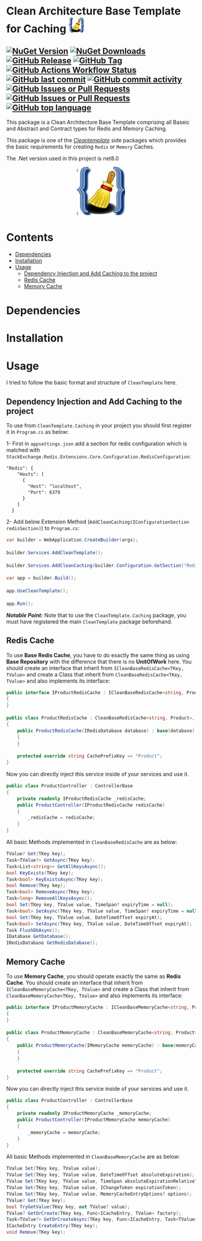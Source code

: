 # Clean Architecture Base Template for Caching <img src="../icon.png" height="40" width="40"/>

[![NuGet Version](https://img.shields.io/nuget/v/CleanTemplate.Caching)](https://www.nuget.org/packages/CleanTemplate.Caching)  [![NuGet Downloads](https://img.shields.io/nuget/dt/CleanTemplate.Caching)](https://www.nuget.org/packages/CleanTemplate.Caching)  [![GitHub Release](https://img.shields.io/github/v/release/arashazimi0032/Core)](https://github.com/arashazimi0032/Core/releases)  [![GitHub Tag](https://img.shields.io/github/v/tag/arashazimi0032/Core)](https://github.com/arashazimi0032/Core/tags)  [![GitHub Actions Workflow Status](https://img.shields.io/github/actions/workflow/status/arashazimi0032/Core/dotnet-desktop.yml)](https://github.com/arashazimi0032/Core/actions/workflows/dotnet-desktop.yml)  [![GitHub last commit](https://img.shields.io/github/last-commit/arashazimi0032/Core)](https://github.com/arashazimi0032/Core/commits/master/)    [![GitHub commit activity](https://img.shields.io/github/commit-activity/m/arashazimi0032/Core)](https://github.com/arashazimi0032/Core/commits/master/)   [![GitHub Issues or Pull Requests](https://img.shields.io/github/issues/arashazimi0032/Core)](https://github.com/arashazimi0032/Core/issues) [![GitHub Issues or Pull Requests](https://img.shields.io/github/issues-pr/arashazimi0032/Core)](https://github.com/arashazimi0032/Core/pulls)  [![GitHub top language](https://img.shields.io/github/languages/top/arashazimi0032/Core)](https://github.com/arashazimi0032/Core)
---

This package is a Clean Architecture Base Template comprising all Baseic and Abstract and Contract types for Redis and Memory Caching.

This package is one of the *[Cleantemplate](https://www.nuget.org/packages/CleanTemplate)* side packages which provides the basic requirements for creating ``Redis`` or ``Memory`` Caches.

The .Net version used in this project is net8.0

<p align="center" width="100%">
<img src="../icon.png" height="128" width="128"/>
</p>

# Contents

- [Dependencies](https://github.com/arashazimi0032/Core/tree/master/Core.Caching#dependencies)
- [Installation](https://github.com/arashazimi0032/Core/tree/master/Core.Caching#installation)
- [Usage](https://github.com/arashazimi0032/Core/tree/master/Core.Caching#usage)
    * [Dependency Injection and Add Caching to the project](https://github.com/arashazimi0032/Core/tree/master/Core.Caching#dependency-injection-and-add-caching-to-the-project)
    * [Redis Cache](https://github.com/arashazimi0032/Core/tree/master/Core.Caching#redis-cache)
    * [Memory Cache](https://github.com/arashazimi0032/Core/tree/master/Core.Caching#memory-cache)

   
# Dependencies


# Installation


# Usage

I tried to follow the basic format and structure of ``CleanTemplate`` here.

## Dependency Injection and Add Caching to the project
To use from ``CleanTemplate.Caching`` in your project you should first register it in ``Program.cs`` as below:

1- First in ``appsettings.json`` add a section for redis configuration which is matched with ``StackExchange.Redis.Extensions.Core.Configuration.RedisConfiguration``:

```
"Redis": {
    "Hosts": [
      {
        "Host": "localhost",
        "Port": 6379
      }
    ]
  }
```

2- Add below Extension Method (``AddCleanCaching(IConfigurationSection redisSection)``) to ``Program.cs``:

```csharp
var builder = WebApplication.CreateBuilder(args);

builder.Services.AddCleanTemplate();

builder.Services.AddCleanCaching(builder.Configuration.GetSection("Redis"))

var app = builder.Build();

app.UseCleanTemplate();

app.Run();
```

***Notable Point:*** Note that to use the ``CleanTemplate.Caching`` package, you must have registered the main ``CleanTemplate`` package beforehand.

## Redis Cache

To use **Base Redis Cache**, you have to do exactly the same thing as using **Base Repository** with the difference that there is no **UnitOfWork** here.
You should create an interface that inherit from ``ICleanBaseRedisCache<TKey, TValue>`` and create a Class that inherit from ``CleanBaseRedisCache<TKey, TValue>`` and also implements its interface:

```csharp
public interface IProductRedisCache : ICleanBaseRedisCache<string, Product>
{
}

public class ProductRedisCache : CleanBaseRedisCache<string, Product>, IProductRedisCache
{
    public ProductRedisCache(IRedisDatabase database) : base(database)
    {
    }

    protected override string CachePrefixKey => "Product";
}
```

Now you can directly inject this service inside of your services and use it.

```csharp
public class ProductController : ControllerBase
{
    private readonly IProductRedisCache _redisCache;
    public ProductController(IProductRedisCache redisCache)
    {
        _redisCache = redisCache;
    }
}
```

All basic Methods implemented in ``CleanBaseRedisCache`` are as below:

```csharp
TValue? Get(TKey key);
Task<TValue?> GetAsync(TKey key);
Task<List<string>> GetAllKeysAsync();
bool KeyExists(TKey key);
Task<bool> KeyExistsAsync(TKey key);
bool Remove(TKey key);
Task<bool> RemoveAsync(TKey key);
Task<long> RemoveAllKeysAsync();
bool Set(TKey key, TValue value, TimeSpan? expiryTime = null);
Task<bool> SetAsync(TKey key, TValue value, TimeSpan? expiryTime = null);
bool Set(TKey key, TValue value, DateTimeOffset expiryAt);
Task<bool> SetAsync(TKey key, TValue value, DateTimeOffset expiryAt);
Task FlushDbAsync();
IDatabase GetDatabase();
IRedisDatabase GetRedisDatabase();
```

## Memory Cache

To use **Memory Cache**, you should operate exactly the same as **Redis Cache**.
You should create an interface that inherit from ``ICleanBaseMemoryCache<TKey, TValue>`` and create a Class that inherit from ``CleanBaseMemoryCache<TKey, TValue>`` and also implements its interface:

```csharp
public interface IProductMemoryCache : ICleanBaseMemoryCache<string, Product>
{
}

public class ProductMemoryCache : CleanBaseMemoryCache<string, Product>, IProductMemoryCache
{
    public ProductMemoryCache(IMemoryCache memoryCache) : base(memoryCache)
    {
    }

    protected override string CachePrefixKey => "Product";
}
```

Now you can directly inject this service inside of your services and use it.

```csharp
public class ProductController : ControllerBase
{
    private readonly IProductMemoryCache _memoryCache;
    public ProductController(IProductMemoryCache memoryCache)
    {
        _memoryCache = memoryCache;
    }
}
```

All basic Methods implemented in ``CleanBaseMemoryCache`` are as below:

```csharp
TValue Set(TKey key, TValue value);
TValue Set(TKey key, TValue value, DateTimeOffset absoluteExpiration);
TValue Set(TKey key, TValue value, TimeSpan absoluteExpirationRelativeToNow);
TValue Set(TKey key, TValue value, IChangeToken expirationToken);
TValue Set(TKey key, TValue value, MemoryCacheEntryOptions? options);
TValue? Get(TKey key);
bool TryGetValue(TKey key, out TValue? value);
TValue? GetOrCreate(TKey key, Func<ICacheEntry, TValue> factory);
Task<TValue?> GetOrCreateAsync(TKey key, Func<ICacheEntry, Task<TValue>> factory);
ICacheEntry CreateEntry(TKey key);
void Remove(TKey key);
```
